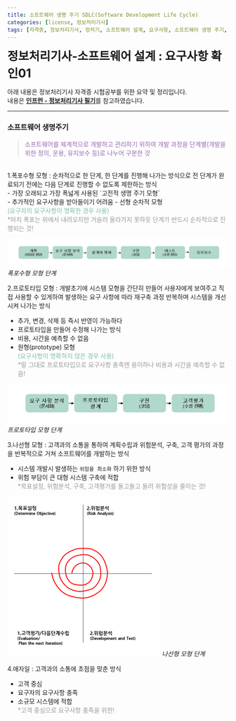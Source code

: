 ```yaml
---
title: 소프트웨어 생명 주기 SDLC(Software Development Life Cycle)
categories: [license, 정보처리기사]
tags: [자격증, 정보처리기사, 정처기, 소프트웨어 설계, 요구사항, 소프트웨어 생명 주기, SDLC]
---
```


<span style="font-size:20pt; color=#2f2f2f;">**정보처리기사-소프트웨어 설계 : 요구사항 확인01**</span>

아래 내용은 정보처리기사 자격증 시험공부를 위한 요약 및 정리입니다.<br>
내용은 [**인프런 - 정보처리기사 필기**](https://www.inflearn.com/course/%EC%A0%95%EB%B3%B4%EC%B2%98%EB%A6%AC%EA%B8%B0%EC%82%AC-%ED%95%84%EA%B8%B0-1/dashboard)를 참고하였습니다.

---
### **소프트웨어 생명주기**
><span style="color:#986BB2">소프트웨어를 체계적으로 개발하고 관리하기 위하여 개발 과정을 단계별(개발을 위한 정의, 운용, 유지보수 등)로 나누어 구분한 것</span>

<br>
1.폭포수형 모형
: 순차적으로 한 단계, 한 단계를 진행해 나가는 방식으로 전 단계가 완료되기 전에는 다음 단계로 진행할 수 없도록 제한하는 방식<br>
- 가장 오래되고 가장 폭넓게 사용된 `고전적 생명 주기 모형`<br>
- 추가적인 요구사항을 받아들이기 어려움
- 선형 순차적 모형<br>
<span style="color:#81BCAC">(요구자의 요구사항이 명확한 경우 사용)</span><br>
<span style="color:#9a9a9a">*마치 폭포는 위에서 내려오지만 거슬러 올라가지 못하듯 단계가 반드시 순차적으로 진행되는 것!</span>

![Desktop View](/assets/img/file/blog/license/weterfall_model.PNG)
_폭포수형 모형 단계_
<br>

2.프로토타입 모형
: 개발초기에 시스템 모형을 간단히 만들어 사용자에게 보여주고 직접 사용할 수 있게하여 발생하는 요구 사항에 따라 재구축 과정 반복하며 시스템을 개선시켜 나가는 방식<br>
- 추가, 변경, 삭제 등 즉시 반영이 가능하다<br>
- 프로토타입을 만들어 수정해 나가는 방식<br>
- 비용, 시간을 예측할 수 없음<br>
- 원형(prototype) 모형<br>
<span style="color:#81BCAC">(요구사항이 명확하지 않은 경우 사용)</span><br>
<span style="color:#9a9a9a">*말 그대로 프로토타입으로 요구사항 충족엔 용이하나 비용과 시간을 예측할 수 없음!</span>

![Desktop View](/assets/img/file/blog/license/prototype_model.PNG)
_프로토타입 모형 단계_
<br>

3.나선형 모형
: 고객과의 소통을 통하여 계획수립과 위험분석, 구축, 고객 평가의 과정을 반복적으로 거쳐 소프트웨어를 개발하는 방식<br>
- 시스템 개발시 발생하는 `위험을 최소화` 하기 위한 방식<br>
- 위험 부담이 큰 대형 시스템 구축에 적합<br>
<span style="color:#9a9a9a">*목표설정, 위험분석, 구축, 고객평가를 돌고돌고 돌려 위험성을 줄이는 것!</span>

![Desktop View](/assets/img/file/blog/license/spiral_model.PNG)
_나선형 모형 단계_
<br>

4.애자일
: 고객과의 소통에 초점을 맞춘 방식<br>
- 고객 중심<br>
- 요구자의 요구사항 충족<br>
- 소규모 시스템에 적합<br>
<span style="color:#9a9a9a">*고객 중심으로 요구사항 충족을 위한!</span>

